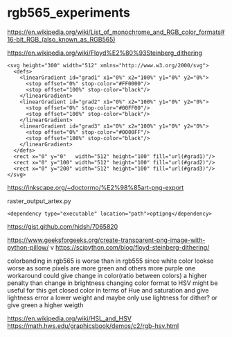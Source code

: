 # rgb565_experiments

https://en.wikipedia.org/wiki/List_of_monochrome_and_RGB_color_formats#16-bit_RGB_(also_known_as_RGB565)

https://en.wikipedia.org/wiki/Floyd%E2%80%93Steinberg_dithering

```
<svg height="300" width="512" xmlns="http://www.w3.org/2000/svg">
  <defs>
    <linearGradient id="grad1" x1="0%" x2="100%" y1="0%" y2="0%">
      <stop offset="0%" stop-color="#FF0000"/>
      <stop offset="100%" stop-color="black"/>
    </linearGradient>
    <linearGradient id="grad2" x1="0%" x2="100%" y1="0%" y2="0%">
      <stop offset="0%" stop-color="#00FF00"/>
      <stop offset="100%" stop-color="black"/>
    </linearGradient>
    <linearGradient id="grad3" x1="0%" x2="100%" y1="0%" y2="0%">
      <stop offset="0%" stop-color="#0000FF"/>
      <stop offset="100%" stop-color="black"/>
    </linearGradient>
  </defs>
  <rect x="0" y="0"   width="512" height="100" fill="url(#grad1)"/>
  <rect x="0" y="100" width="512" height="100" fill="url(#grad2)"/>
  <rect x="0" y="200" width="512" height="100" fill="url(#grad3)"/>
</svg>
```


https://inkscape.org/~doctormo/%E2%98%85art-png-export

raster_output_artex.py
```
<dependency type="executable" location="path">optipng</dependency>
```
https://gist.github.com/hidsh/7065820

https://www.geeksforgeeks.org/create-transparent-png-image-with-python-pillow/
v
https://scipython.com/blog/floyd-steinberg-dithering/

colorbanding in rgb565 is worse than in rgb555 since white color lookse worse as some pixels are more green and others more purple
one workaround could give change in color(ratio between colors) a higher penalty than change in brightness
changing color format to HSV might be useful for this
get closed color in terms of Hue and saturation and give lightness error a lower weight and maybe only use lightness for dither?
or give green a higher weigth

https://en.wikipedia.org/wiki/HSL_and_HSV
https://math.hws.edu/graphicsbook/demos/c2/rgb-hsv.html
